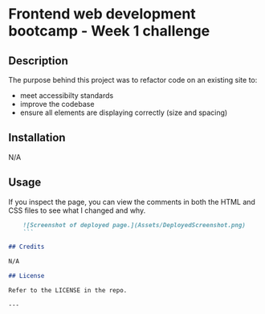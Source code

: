 # Frontend web development bootcamp - Week 1 challenge
## Description

The purpose behind this project was to refactor code on an existing site to:
- meet accessibilty standards
- improve the codebase
- ensure all elements are displaying correctly (size and spacing)

## Installation

N/A

## Usage

If you inspect the page, you can view the comments in both the HTML and CSS files to see what I changed and why.

```md
    ![Screenshot of deployed page.](Assets/DeployedScreenshot.png)
    ```

## Credits

N/A

## License

Refer to the LICENSE in the repo.

---